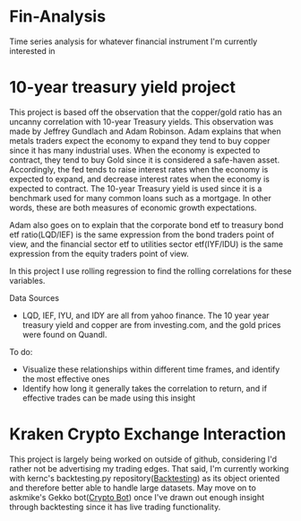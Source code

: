 # Fin-Analysis
Time series analysis for whatever financial instrument I'm currently interested in

# 10-year treasury yield project
This project is based off the observation that the copper/gold ratio has an uncanny correlation with 10-year Treasury yields. This observation was made by Jeffrey Gundlach and Adam Robinson. Adam explains that when metals traders expect the economy to expand they tend to buy copper since it has many industrial uses. When the economy is expected to contract, they tend to buy Gold since it is considered a safe-haven asset. Accordingly, the fed tends to raise interest rates when the economy is expected to expand, and decrease interest rates when the economy is expected to contract. The 10-year Treasury yield is used since it is a benchmark used for many common loans such as a mortgage. In other words, these are both measures of economic growth expectations. 

Adam also goes on to explain that the corporate bond etf to treasury bond etf ratio(LQD/IEF) is the same expression from the bond traders point of view, and the financial sector etf to utilities sector etf(IYF/IDU) is the same expression from the equity traders point of view. 

In this project I use rolling regression to find the rolling correlations for these variables. 

Data Sources
- LQD, IEF, IYU, and IDY are all from yahoo finance. The 10 year year treasury yield and copper are from investing.com, and the gold prices were found on Quandl.

To do:
- Visualize these relationships within different time frames, and identify the most effective ones
- Identify how long it generally takes the correlation to return, and if effective trades can be made using this insight

# Kraken Crypto Exchange Interaction
This project is largely being worked on outside of github, considering I'd rather not be advertising my trading edges. That said, I'm currently working with kernc's backtesting.py repository([Backtesting](https://kernc.github.io/backtesting.py/)) as its object oriented and therefore better able to handle large datasets. May move on to askmike's Gekko bot([Crypto Bot](https://gekko.wizb.it/)) once I've drawn out enough insight through backtesting since it has live trading functionality.
